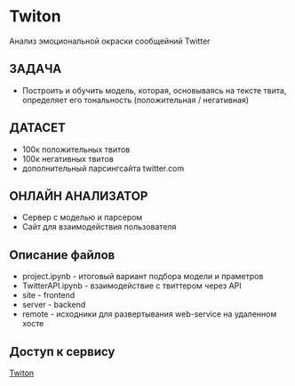 # Twiton
Анализ эмоциональной окраски сообщейний Twitter

## ЗАДАЧА
* Построить и обучить модель, которая, основываясь на тексте твита, определяет его тональность (положительная / негативная)

## ДАТАСЕТ

* 100к положительных твитов
* 100к негативных твитов
* дополнительный парсингсайта twitter.com

## ОНЛАЙН АНАЛИЗАТОР
* Сервер с моделью и парсером
* Сайт для взаимодействия пользователя

## Описание файлов
* project.ipynb - итоговый вариант подбора модели и праметров
* TwitterAPI.ipynb - взаимодействие с твиттером через API
* site - frontend
* server - backend
* remote - исходники для развертывания web-service на удаленном хосте

## Доступ к сервису
[Twiton](http://35.195.147.187:5000/twittersemantic/search/)
